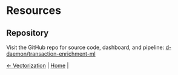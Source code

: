 # Resources

## Repository

Visit the GitHub repo for source code, dashboard, and pipeline: [d-daemon/transaction-enrichment-ml](https://github.com/d-daemon/transaction-enrichment-ml)

[← Vectorization](vectorization.md) | [Home](index.md) |
